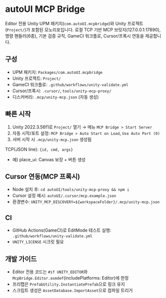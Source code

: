 # autoUI MCP Bridge

Editor 전용 Unity UPM 패키지(`com.autoUI.mcpbridge`)와 Unity 프로젝트(`Project/`)가 포함된 모노리포입니다. 로컬 TCP 기반 MCP 브릿지(127.0.0.1:17890), 명령 핸들러(6종), 기본 검증 규칙, GameCI 워크플로, Cursor/프록시 연동을 제공합니다.

## 구성
- UPM 패키지: `Packages/com.autoUI.mcpbridge`
- Unity 프로젝트: `Project/`
- GameCI 워크플로: `.github/workflows/unity-validate.yml`
- Cursor/프록시: `.cursor/`, `tools/unity-mcp-proxy/`
- 디스커버리: `.mcp/unity-mcp.json` (자동 생성)

## 빠른 시작
1) Unity 2022.3.56f1로 `Project/` 열기 → 메뉴 `MCP Bridge > Start Server`
2) 자동 시작/포트 설정: `MCP Bridge > Auto Start on Load`, `Use Auto Port (0)`
3) 서버 시작 시 `.mcp/unity-mcp.json` 생성됨

TCP(JSON line): `{id, cmd, args}`
- 예) place_ui: Canvas 보장 + 버튼 생성

## Cursor 연동(MCP 프록시)
- Node 설치 후: `cd autoUI/tools/unity-mcp-proxy && npm i`
- Cursor 설정 예시: `autoUI/.cursor/mcp.example.json`
- 환경변수: `UNITY_MCP_DISCOVERY=${workspaceFolder}/.mcp/unity-mcp.json`

## CI
- GitHub Actions(GameCI)로 EditMode 테스트 실행: `.github/workflows/unity-validate.yml`
- `UNITY_LICENSE` 시크릿 필요

## 개발 가이드
- Editor 전용 코드는 `#if UNITY_EDITOR`와 `McpBridge.Editor.asmdef`(includePlatforms: Editor)에 한정
- 프리팹은 `PrefabUtility.InstantiatePrefab`으로 링크 유지
- 스크립트 생성은 `AssetDatabase.ImportAsset`으로 컴파일 트리거


